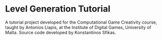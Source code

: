 # Level Generation Tutorial
A tutorial project developed for the Computational Game Creativity course, taught by Antonios Liapis, at the Institute of Digital Games, University of Malta.
Source code developed by Konstantinos Sfikas.